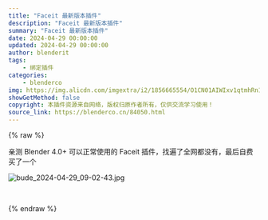```yaml
---
title: "Faceit 最新版本插件"
description: "Faceit 最新版本插件"
summary: "Faceit 最新版本插件"
date: 2024-04-29 00:00:00
updated: 2024-04-29 00:00:00
author: blenderit
tags: 
    - 绑定插件
categories:
    - blenderco
img: https://img.alicdn.com/imgextra/i2/1856665554/O1CN01AIWIxv1qtmhRn1WaZ_!!1856665554.jpg
showGetMethod: false
copyright: 本插件资源来自网络，版权归原作者所有，仅供交流学习使用！
source_link: https://blenderco.cn/84050.html
---
```


{% raw %}
<p>亲测 Blender 4.0+ 可以正常使用的 Faceit 插件，找遍了全网都没有，最后自费买了一个</p><p><img src="https://img.alicdn.com/imgextra/i2/1856665554/O1CN01AIWIxv1qtmhRn1WaZ_!!1856665554.jpg" alt="bude_2024-04-29_09-02-43.jpg"></p><p> </p>
<div style="display: none">blenderco</div>
{% endraw %}